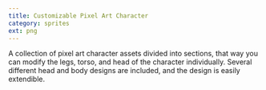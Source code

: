 ```yaml
---
title: Customizable Pixel Art Character
category: sprites
ext: png
---
```

A collection of pixel art character assets divided into sections, that way you can modify the legs, torso, and head of the character individually. Several different head and body designs are included, and the design is easily extendible.